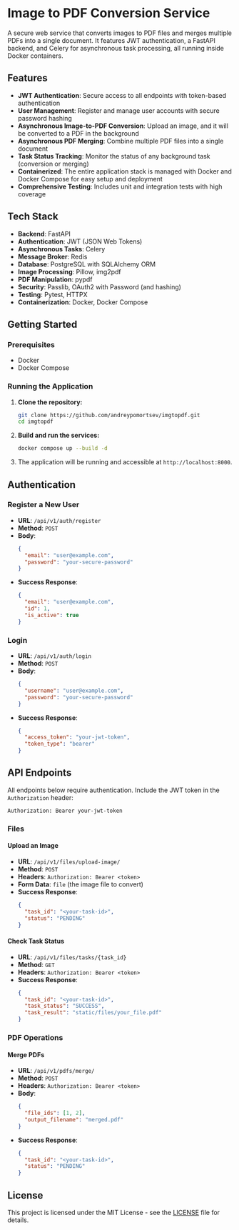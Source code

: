# Image to PDF Conversion Service

A secure web service that converts images to PDF files and merges multiple PDFs into a single document. It features JWT authentication, a FastAPI backend, and Celery for asynchronous task processing, all running inside Docker containers.

## Features

- **JWT Authentication**: Secure access to all endpoints with token-based authentication
- **User Management**: Register and manage user accounts with secure password hashing
- **Asynchronous Image-to-PDF Conversion**: Upload an image, and it will be converted to a PDF in the background
- **Asynchronous PDF Merging**: Combine multiple PDF files into a single document
- **Task Status Tracking**: Monitor the status of any background task (conversion or merging)
- **Containerized**: The entire application stack is managed with Docker and Docker Compose for easy setup and deployment
- **Comprehensive Testing**: Includes unit and integration tests with high coverage

## Tech Stack

- **Backend**: FastAPI
- **Authentication**: JWT (JSON Web Tokens)
- **Asynchronous Tasks**: Celery
- **Message Broker**: Redis
- **Database**: PostgreSQL with SQLAlchemy ORM
- **Image Processing**: Pillow, img2pdf
- **PDF Manipulation**: pypdf
- **Security**: Passlib, OAuth2 with Password (and hashing)
- **Testing**: Pytest, HTTPX
- **Containerization**: Docker, Docker Compose

## Getting Started

### Prerequisites

- Docker
- Docker Compose

### Running the Application

1.  **Clone the repository:**
    ```bash
    git clone https://github.com/andreypomortsev/imgtopdf.git
    cd imgtopdf
    ```

2.  **Build and run the services:**
    ```bash
    docker compose up --build -d
    ```

3.  The application will be running and accessible at `http://localhost:8000`.

## Authentication

### Register a New User
- **URL**: `/api/v1/auth/register`
- **Method**: `POST`
- **Body**:
  ```json
  {
    "email": "user@example.com",
    "password": "your-secure-password"
  }
  ```
- **Success Response**:
  ```json
  {
    "email": "user@example.com",
    "id": 1,
    "is_active": true
  }
  ```

### Login
- **URL**: `/api/v1/auth/login`
- **Method**: `POST`
- **Body**:
  ```json
  {
    "username": "user@example.com",
    "password": "your-secure-password"
  }
  ```
- **Success Response**:
  ```json
  {
    "access_token": "your-jwt-token",
    "token_type": "bearer"
  }
  ```

## API Endpoints

All endpoints below require authentication. Include the JWT token in the `Authorization` header:
```
Authorization: Bearer your-jwt-token
```

### Files

#### Upload an Image
- **URL**: `/api/v1/files/upload-image/`
- **Method**: `POST`
- **Headers**: `Authorization: Bearer <token>`
- **Form Data**: `file` (the image file to convert)
- **Success Response**:
  ```json
  {
    "task_id": "<your-task-id>",
    "status": "PENDING"
  }
  ```

#### Check Task Status
- **URL**: `/api/v1/files/tasks/{task_id}`
- **Method**: `GET`
- **Headers**: `Authorization: Bearer <token>`
- **Success Response**:
  ```json
  {
    "task_id": "<your-task-id>",
    "task_status": "SUCCESS",
    "task_result": "static/files/your_file.pdf"
  }
  ```

### PDF Operations

#### Merge PDFs
- **URL**: `/api/v1/pdfs/merge/`
- **Method**: `POST`
- **Headers**: `Authorization: Bearer <token>`
- **Body**:
  ```json
  {
    "file_ids": [1, 2],
    "output_filename": "merged.pdf"
  }
  ```
- **Success Response**:
  ```json
  {
    "task_id": "<your-task-id>",
    "status": "PENDING"
  }
  ```

## License

This project is licensed under the MIT License - see the [LICENSE](LICENSE) file for details.

